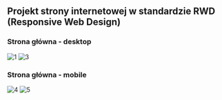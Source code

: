 ## Projekt strony internetowej w standardzie RWD (Responsive Web Design)


### Strona główna - desktop

![1](https://github.com/olaciesielska/web-project/assets/132547195/a85f932d-3223-4bee-aacf-b050d45484f5)
![3](https://github.com/olaciesielska/web-project/assets/132547195/65339b71-05af-4121-84cb-d59cea66d04c)


### Strona główna - mobile

![4](https://github.com/olaciesielska/web-project/assets/132547195/20d10e52-f1f0-459f-842b-15f3ee94f899)
![5](https://github.com/olaciesielska/web-project/assets/132547195/f4b75d51-c393-4c5f-b23a-2f9284e39982)
